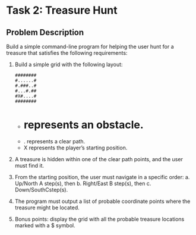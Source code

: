 # Task 2: Treasure Hunt

## Problem Description

Build a simple command-line program for helping the user hunt for a treasure that satisfies the following requirements: 

1. Build a simple grid with the following layout:

    ```
    ########
    #......#
    #.###..#
    #...#.##
    #X#....#
    ########
    ```

    - # represents an obstacle.
    - . represents a clear path.
    - X represents the player’s starting position.

2. A treasure is hidden within one of the clear path points, and the user must find it.
3. From the starting position, the user must navigate in a specific order:
    a. Up/North A step(s), then
    b. Right/East B step(s), then
    c. Down/SouthCstep(s).
4. The program must output a list of probable coordinate points where the treasure might be located.
5. Bonus points: display the grid with all the probable treasure locations marked with a $ symbol.

